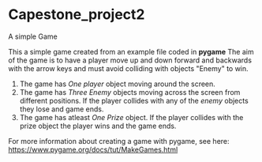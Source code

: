 # Capestone_project2
A simple Game

This a simple game created from an example file coded in **pygame** The aim of the game is to have a player move up and down forward and backwards with the arrow keys and must avoid colliding with objects
"Enemy" to win.
1. The game has *One player* object moving around the screen.
2. The game has *Three Enemy* objects moving across the screen from different positions. If the player collides with any of the *_enemy_* objects they lose and game ends.
3. The game has atleast *One Prize* object. If the player collides with the prize object the player wins and the game ends.

For more information about creating a game with pygame, see here:
https://www.pygame.org/docs/tut/MakeGames.html

